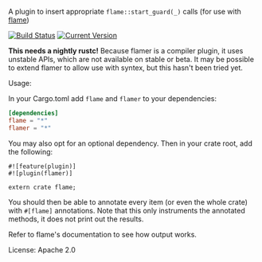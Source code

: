 A plugin to insert appropriate `flame::start_guard(_)` calls (for use with [flame](https://github.com/TyOverby/flame))

[![Build Status](https://travis-ci.org/llogiq/flamer.svg)](https://travis-ci.org/llogiq/flamer) 
[![Current Version](https://img.shields.io/crates/v/flamer.svg)](https://crates.io/crates/flamer)

**This needs a nightly rustc!** Because flamer is a compiler plugin, it uses unstable APIs, which are not available on stable or beta. It may be possible to extend flamer to allow use with syntex, but this hasn't been tried yet.

Usage:

In your Cargo.toml add `flame` and `flamer` to your dependencies:

```toml
[dependencies]
flame = "*"
flamer = "*"
```

You may also opt for an optional dependency. Then in your crate root, add the following:

```
#![feature(plugin)]
#![plugin(flamer)]

extern crate flame;
```

You should then be able to annotate every item (or even the whole crate) with `#[flame]` annotations. Note that this only instruments the annotated methods, it does not print out the results.

Refer to flame's documentation to see how output works.

License: Apache 2.0

